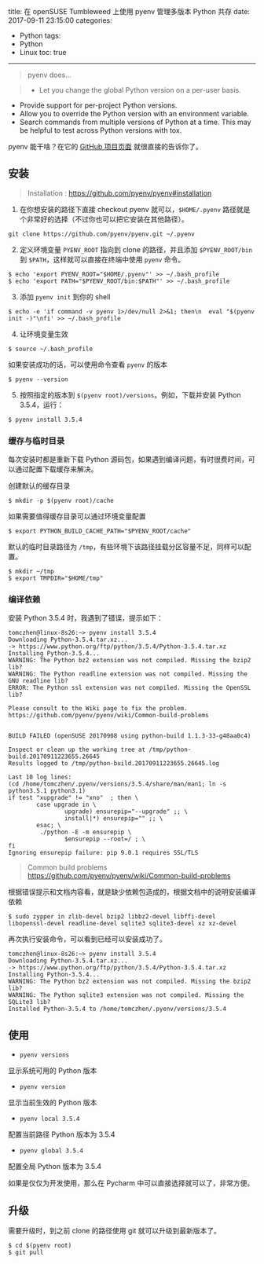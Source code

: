title: 在 openSUSE Tumbleweed 上使用 pyenv 管理多版本 Python 共存
date: 2017-09-11 23:15:00
categories:
  - Python
tags:
  - Python
  - Linux
toc: true
---

> pyenv does...

>* Let you change the global Python version on a per-user basis.
* Provide support for per-project Python versions.
* Allow you to override the Python version with an environment variable.
* Search commands from multiple versions of Python at a time. This may be helpful to test across Python versions with tox.

pyenv 能干啥？在它的  [GitHub 项目页面](https://github.com/pyenv/pyenv) 就很直接的告诉你了。

<!-- more -->

## 安装

> Installation : https://github.com/pyenv/pyenv#installation

1. 在你想安装的路径下直接 checkout pyenv 就可以，`$HOME/.pyenv` 路径就是个非常好的选择（不过你也可以把它安装在其他路径）。

```shell
git clone https://github.com/pyenv/pyenv.git ~/.pyenv
```

2. 定义环境变量 `PYENV_ROOT` 指向到 clone 的路径，并且添加 `$PYENV_ROOT/bin` 到 `$PATH`，这样就可以直接在终端中使用 `pyenv` 命令。

```shell
$ echo 'export PYENV_ROOT="$HOME/.pyenv"' >> ~/.bash_profile
$ echo 'export PATH="$PYENV_ROOT/bin:$PATH"' >> ~/.bash_profile
```

3. 添加 `pyenv init` 到你的 shell

```shell
$ echo -e 'if command -v pyenv 1>/dev/null 2>&1; then\n  eval "$(pyenv init -)"\nfi' >> ~/.bash_profile
```

4. 让环境变量生效

```shell
$ source ~/.bash_profile
```

如果安装成功的话，可以使用命令查看 `pyenv` 的版本

```shell
$ pyenv --version
```

5. 按照指定的版本到 `$(pyenv root)/versions`。例如，下载并安装 Python 3.5.4，运行：

```shell
$ pyenv install 3.5.4
```
### 缓存与临时目录

每次安装时都是重新下载 Python 源码包，如果遇到编译问题，有时很费时间，可以通过配置下载缓存来解决。

创建默认的缓存目录

```shell
$ mkdir -p $(pyenv root)/cache
```

如果需要值得缓存目录可以通过环境变量配置

```shell
$ export PYTHON_BUILD_CACHE_PATH="$PYENV_ROOT/cache"
```

默认的临时目录路径为 `/tmp`，有些环境下该路径挂载分区容量不足，同样可以配置。

```shell
$ mkdir ~/tmp
$ export TMPDIR="$HOME/tmp"
```

### 编译依赖

安装 Python 3.5.4 时，我遇到了错误，提示如下：

```
tomczhen@linux-8s26:~> pyenv install 3.5.4
Downloading Python-3.5.4.tar.xz...
-> https://www.python.org/ftp/python/3.5.4/Python-3.5.4.tar.xz
Installing Python-3.5.4...
WARNING: The Python bz2 extension was not compiled. Missing the bzip2 lib?
WARNING: The Python readline extension was not compiled. Missing the GNU readline lib?
ERROR: The Python ssl extension was not compiled. Missing the OpenSSL lib?

Please consult to the Wiki page to fix the problem.
https://github.com/pyenv/pyenv/wiki/Common-build-problems


BUILD FAILED (openSUSE 20170908 using python-build 1.1.3-33-g48aa0c4)

Inspect or clean up the working tree at /tmp/python-build.20170911223655.26645
Results logged to /tmp/python-build.20170911223655.26645.log

Last 10 log lines:
(cd /home/tomczhen/.pyenv/versions/3.5.4/share/man/man1; ln -s python3.5.1 python3.1)
if test "xupgrade" != "xno"  ; then \
        case upgrade in \
                upgrade) ensurepip="--upgrade" ;; \
                install|*) ensurepip="" ;; \
        esac; \
         ./python -E -m ensurepip \
                $ensurepip --root=/ ; \
fi
Ignoring ensurepip failure: pip 9.0.1 requires SSL/TLS
```

> Common build problems
> https://github.com/pyenv/pyenv/wiki/Common-build-problems

根据错误提示和文档内容看，就是缺少依赖包造成的，根据文档中的说明安装编译依赖

```shell
$ sudo zypper in zlib-devel bzip2 libbz2-devel libffi-devel libopenssl-devel readline-devel sqlite3 sqlite3-devel xz xz-devel
```

再次执行安装命令，可以看到已经可以安装成功了。

```
tomczhen@linux-8s26:~> pyenv install 3.5.4
Downloading Python-3.5.4.tar.xz...
-> https://www.python.org/ftp/python/3.5.4/Python-3.5.4.tar.xz
Installing Python-3.5.4...
WARNING: The Python bz2 extension was not compiled. Missing the bzip2 lib?
WARNING: The Python sqlite3 extension was not compiled. Missing the SQLite3 lib?
Installed Python-3.5.4 to /home/tomczhen/.pyenv/versions/3.5.4
```

## 使用

* `pyenv versions`

显示系统可用的 Python 版本

* `pyenv version`

显示当前生效的 Python 版本

* `pyenv local 3.5.4`

配置当前路径 Python 版本为 3.5.4

* `pyenv global 3.5.4`

配置全局 Python 版本为 3.5.4

如果是仅仅为开发使用，那么在 Pycharm 中可以直接选择就可以了，非常方便。


## 升级

需要升级时，到之前 clone 的路径使用 git 就可以升级到最新版本了。

```
$ cd $(pyenv root)
$ git pull
```